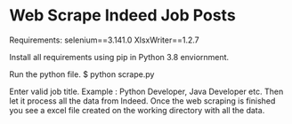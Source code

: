 # Web Scrape Indeed Job Posts

Requirements:
selenium==3.141.0
XlsxWriter==1.2.7

Install all requirements using pip in Python 3.8 enviornment.

Run the python file.
$ python scrape.py

Enter valid job title. Example : Python Developer, Java Developer etc.
Then let it process all the data from Indeed. 
Once the web scraping is finished you see a excel file created on the working directory with all the data.
